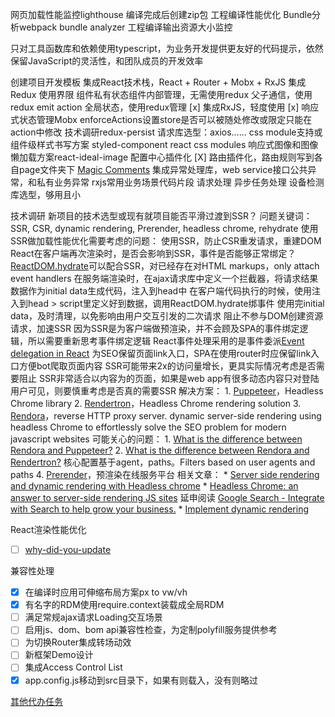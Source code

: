 网页加载性能监控lighthouse
编译完成后创建zip包
工程编译性能优化
Bundle分析webpack bundle analyzer
工程编译输出资源大小监控

只对工具函数库和依赖使用typescript，为业务开发提供更友好的代码提示，依然保留JavaScript的灵活性，和团队成员的开发效率

创建项目开发模板
  集成React技术栈，React + Router + Mobx + RxJS
    集成Redux
      使用界限
        组件私有状态组件内部管理，无需使用redux
        父子通信，使用redux emit action
        全局状态，使用redux管理
    [x] 集成RxJS，轻度使用
    [x] 响应式状态管理Mobx
      enforceActions设置store是否可以被随处修改或限定只能在action中修改
    技术调研redux-persist
  请求库选型：axios……
  css module支持或组件级样式书写方案
    styled-component
    react css modules
  响应式图像和图像懒加载方案react-ideal-image
  配置中心插件化
  [X] 路由插件化，路由规则写到各自page文件夹下
    [Magic Comments](https://webpack.js.org/api/module-methods/#magic-comments)
  集成异常处理库，web service接口公共异常，和私有业务异常
  rxjs常用业务场景代码片段
    请求处理
    异步任务处理
  设备检测库选型，够用且小

技术调研
  新项目的技术选型或现有就项目能否平滑过渡到SSR？
    问题关键词：SSR, CSR, dynamic rendering, Prerender, headless chrome, rehydrate
    使用SSR做加载性能优化需要考虑的问题：
      使用SSR，防止CSR重发请求，重建DOM
        React在客户端再次渲染时，是否会影响到SSR，事件是否能够正常绑定？
        [ReactDOM.hydrate](https://reactjs.org/docs/react-dom.html#hydrate)可以配合SSR，对已经存在对HTML markups，only attach event handlers
          在服务端渲染时，在ajax请求库中定义一个拦截器，将请求结果数据作为initial data生成<script>window.initialData[url]=data</script>代码，注入到head中
          在客户端代码执行的时候，使用注入到head > script里定义好到数据，调用ReactDOM.hydrate绑事件
          使用完initial data，及时清理，以免影响由用户交互引发的二次请求
      阻止不参与DOM创建资源请求，加速SSR
      因为SSR是为客户端做预渲染，并不会顾及SPA的事件绑定逻辑，所以需要重新思考事件绑定逻辑
        React事件处理采用的是事件委派[Event delegation in React](https://github.com/facebook/react/issues/13635)
      为SEO保留页面link入口，SPA在使用router时应保留link入口方便bot爬取页面内容
      SSR可能带来2x的访问量增长，更具实际情况考虑是否需要阻止
      SSR非常适合以内容为的页面，如果是web app有很多动态内容只对登陆用户可见，则要慎重考虑是否真的需要SSR
    解决方案：
      1. [Puppeteer](https://developers.google.com/web/tools/puppeteer/get-started)，Headless Chrome library
      2. [Rendertron](https://github.com/GoogleChrome/rendertron#installing--deploying)，Headless Chrome rendering solution
      3. [Rendora](https://github.com/rendora/rendora)，reverse HTTP proxy server. dynamic server-side rendering using headless Chrome to effortlessly solve the SEO problem for modern javascript websites
        可能关心的问题：
        1. [What is the difference between Rendora and Puppeteer?](https://github.com/rendora/rendora#what-is-the-difference-between-rendora-and-puppeteer)
        2. [What is the difference between Rendora and Rendertron?](https://github.com/rendora/rendora#what-is-the-difference-between-rendora-and-rendertron)
        核心配置基于agent，paths。Filters based on user agents and paths
      4. [Prerender](https://prerender.io/)，预渲染在线服务平台
    相关文章：
      * [Server side rendering and dynamic rendering with Headless chrome](https://medium.com/@shotap/server-side-rendering-and-dynamic-rendering-with-headless-chrome-f23cdabfae48)
      * [Headless Chrome: an answer to server-side rendering JS sites](https://developers.google.com/web/tools/puppeteer/articles/ssr)
    延申阅读
      [Google Search - Integrate with Search to help grow your business.](https://developers.google.com/search/)
        * [Implement dynamic rendering](https://developers.google.com/search/docs/guides/dynamic-rendering)

React渲染性能优化
* [ ] [why-did-you-update](https://github.com/maicki/why-did-you-update)

兼容性处理
- [x] 在编译时应用可伸缩布局方案px to vw/vh
- [x] 有名字的RDM使用require.context装载成全局RDM
- [ ] 满足常规ajax请求Loading交互场景
- [ ] 启用js、dom、bom api兼容性检查，为定制polyfill服务提供参考
- [ ] 为切换Router集成转场动效
- [ ] 新框架Demo设计
- [ ] 集成Access Control List
- [x] app.config.js移动到src目录下，如果有则载入，没有则略过

[其他代办任务](https://www.processon.com/mindmap/5dc2e7a6e4b0ea86c424c7cb)
